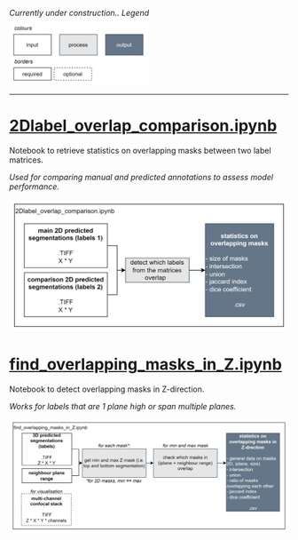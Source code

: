 *Currently under construction..*
*Legend*<br>
<img src="../.imgs/legend.png" alt="Legend for the flowchart" width="250"/>
<hr>

# [2Dlabel_overlap_comparison.ipynb](./2Dlabel_overlap_comparison.ipynb)
Notebook to retrieve statistics on overlapping masks between two label matrices.

*Used for comparing manual and predicted annotations to assess model performance.*

![Flowchart of the 2D label overlap comparison notebook.](../.imgs/flowchart_2Dlabel-overlap-comparison.png)

# [find_overlapping_masks_in_Z.ipynb](./find_overlapping_masks_in_Z.ipynb)
Notebook to detect overlapping masks in Z-direction.

*Works for labels that are 1 plane high or span multiple planes.*

![Flowchart of finding overlapping masks in Z.](../.imgs/flowchart-find-overlap-in-Z.png)




